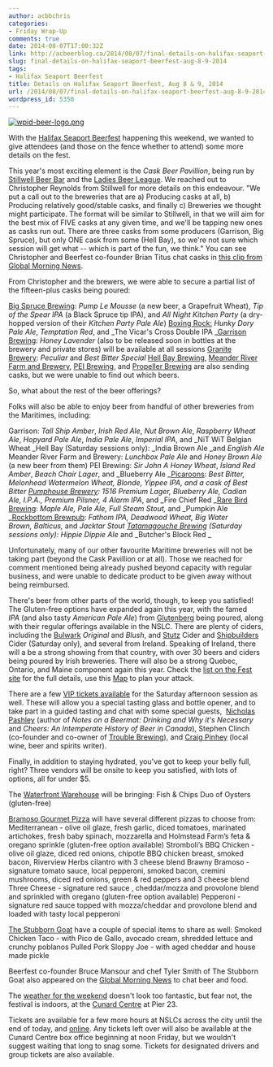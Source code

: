 ```yaml
---
author: acbbchris
categories:
- Friday Wrap-Up
comments: true
date: 2014-08-07T17:00:32Z
link: http://acbeerblog.ca/2014/08/07/final-details-on-halifax-seaport-beerfest-aug-8-9-2014/
slug: final-details-on-halifax-seaport-beerfest-aug-8-9-2014
tags:
- Halifax Seaport Beerfest
title: Details on Halifax Seaport Beerfest, Aug 8 & 9, 2014
url: /2014/08/07/final-details-on-halifax-seaport-beerfest-aug-8-9-2014/
wordpress_id: 5350
---
```


[![wpid-beer-logo.png](https://atlanticcanadabeerblog.files.wordpress.com/2013/08/wpid-beer-logo.png)](https://atlanticcanadabeerblog.files.wordpress.com/2013/08/wpid-beer-logo.png)



With the [Halifax Seaport Beerfest](http://seaportbeerfest.com/) happening this weekend, we wanted to give attendees (and those on the fence whether to attend) some more details on the fest.

This year's most exciting element is the _Cask Beer Pavillion_, being run by [Stillwell Beer Bar](http://www.barstillwell.com/) and the [Ladies Beer League](http://ladiesbeerleague.ca/). We reached out to Christopher Reynolds from Stillwell for more details on this endeavour. "We put a call out to the breweries that are a) Producing casks at all, b) Producing relatively good/stable casks, and finally c) Breweries we thought might participate. The format will be similar to Stillwell, in that we will aim for the best mix of FIVE casks at any given time, and we'll be tapping new ones as casks run out. There are three casks from some producers (Garrison, Big Spruce), but only ONE cask from some (Hell Bay), so we're not sure which session will get what -- which is part of the fun, we think." You can see Christopher and Beerfest co-founder Brian Titus chat casks in [this clip from Global Morning News](http://globalnews.ca/video/1486806/cask-beer-pavillion).

From Christopher and the brewers, we were able to secure a partial list of the fifteen-plus casks being poured:

[Big Spruce Brewing](http://www.bigspruce.ca/): _Pump Le Mousse_ (a new beer, a Grapefruit Wheat), _Tip of the Spear IPA_ (a Black Spruce tip IPA), and _All Night Kitchen Party_ (a dry-hopped version of their _Kitchen Party Pale Ale_)
[Boxing Rock:](http://www.boxingrock.ca/) _Hunky Dory Pale Ale_, _Temptation Red_, and _The Vicar's Cross Double IPA
_[Garrison Brewing](http://www.garrisonbrewing.com/): _Honey Lavender_ (also to be released soon in bottles at the brewery and private stores) will be available at all sessions
[Granite Brewery](http://www.granitebreweryhalifax.ca/): _Peculiar_ and _Best Bitter Special_
[Hell Bay Brewing](http://www.hellbaybrewing.com/), [Meander River Farm and Brewery](http://www.meanderriverfarm.ca/), [PEI Brewing](http://peibrewingcompany.com/), and [Propeller Brewing](http://www.drinkpropeller.ca/) are also sending casks, but we were unable to find out which beers.

So, what about the rest of the beer offerings?

Folks will also be able to enjoy beer from handful of other breweries from the Maritimes, including:

Garrison: _Tall Ship Amber_, _Irish Red Ale_, _Nut Brown Ale_, _Raspberry Wheat Ale_, _Hopyard Pale Ale_, _India Pale Ale_, _Imperial IPA_, and _NiT WiT Belgian Wheat
_Hell Bay (Saturday sessions only): _India Brown Ale _and _English Ale_
Meander River Farm and Brewery: _Lunchbox Pale Ale_ and _Honey Brown Ale_ (a new beer from them)
PEI Brewing: _Sir John A Honey Wheat_, _Island Red Amber_, _Beach Chair Lager_, and _Blueberry Ale
_[Picaroons](http://www.picaroons.ca/): _Best Bitter, Melonhead Watermelon Wheat, Blonde, Yippee IPA, _and a cask of_ Best Bitter
_[Pumphouse Brewery](http://beer.pumphousebrewery.ca/):_ 1516 Premium Lager, Blueberry Ale, Cadian Ale, I.P.A., Premium Pilsner, 4 Alarm IPA_, and _Fire Chief Red
_[Rare Bird Brewing](http://www.rarebirdbeer.com/): _Maple Ale, Pale Ale, Full Steam Stout,_ and _Pumpkin Ale
_[Rockbottom Brewpub](http://rockbottombrewpub.ca/): _Fathom IPA, Deadwood Wheat, Big Water Brown, Balticus,_ and _Jacktar Stout
_[Tatamagouche Brewing](http://tatabrew.com/) (Saturday sessions only):_ Hippie Dippie Ale_ and _Butcher's Block Red
_

Unfortunately, many of our other favourite Maritime breweries will not be taking part (beyond the Cask Pavillion or at all). Those we reached for comment mentioned being already pushed beyond capacity with regular business, and were unable to dedicate product to be given away without being reimbursed.

There's beer from other parts of the world, though, to keep you satisfied! The Gluten-free options have expanded again this year, with the famed _IPA_ (and also tasty _American Pale Ale_) from [Glutenberg](https://glutenberg.ca/en) being poured, along with their regular offerings available in the NSLC. There are plenty of ciders, including the [Bulwark](http://www.bulwarkcider.com/) _Original_ and _Blush_, and [Stutz](http://www.stutzcider.com/) Cider and [Shipbuilders](http://www.shipbuilderscider.ca/) Cider (Saturday only), and several from Ireland. Speaking of Ireland, there will a be a strong showing from that country, with over 30 beers and ciders being poured by Irish breweries. There will also be a strong Quebec, Ontario, and Maine component again this year. Check the [list on the Fest site](http://seaportbeerfest.com/breweries) for the full details, use this [Map](http://seaportbeerfest.com/sites/default/files/SitePlan_11x17.pdf) to plan your attack.

There are a few [VIP tickets available](http://seaportbeerfest.com/tickets) for the Saturday afternoon session as well. These will allow you a special tasting glass and bottle opener, and to take part in a guided tasting and chat with some special guests,  [Nicholas Pashley](https://twitter.com/NotesOnABeermat) (author of _Notes on a Beermat: Drinking and Why it's Necessary_ and _Cheers: An Intemperate History of Beer in Canada_), Stephen Clinch (co-founder and co-owner of [Trouble Brewing](http://troublebrewing.ie/)), and [Craig Pinhey](http://www.frogspad.ca/) (local wine, beer and spirits writer).

Finally, in addition to staying hydrated, you've got to keep your belly full, right? Three vendors will be onsite to keep you satisfied, with lots of options, all for under $5.

The [Waterfront Warehouse](http://www.waterfrontwarehouse.ca/) will be bringing:
Fish & Chips
Duo of Oysters (gluten-free)

[Bramoso Gourmet Pizza](http://www.bramoso.com/) will have several different pizzas to choose from:
Mediterranean - olive oil glaze, fresh garlic, diced tomatoes, marinated artichokes, fresh baby spinach, mozzarella and Holmstead Farm’s feta & oregano sprinkle (gluten-free option available)
Stromboli’s BBQ Chicken - olive oil glaze, diced red onions, chipotle BBQ chicken breast, smoked bacon, Riverview Herbs cilantro with 3 cheese blend
Brawny Bramoso - signature tomato sauce, local pepperoni, smoked bacon, cremini mushrooms, diced red onions, green & red peppers and 3 cheese blend
Three Cheese - signature red sauce , cheddar/mozza and provolone blend and sprinkled with oregano (gluten-free option available)
Pepperoni - signature red sauce topped with mozza/cheddar and provolone blend and loaded with tasty local pepperoni

[The Stubborn Goat](http://www.stubborngoat.ca/halifax/) have a couple of special items to share as well:
Smoked Chicken Taco - with Pico de Gallo, avocado cream, shredded lettuce and crunchy poblanos
Pulled Pork Sloppy Joe - with aged cheddar and house made pickle

Beerfest co-founder Bruce Mansour and chef Tyler Smith of The Stubborn Goat also appeared on the [Global Morning News](http://globalnews.ca/video/1491657/food-to-pair-with-beer) to chat beer and food.

The [weather for the weekend](http://www.theweathernetwork.com/weather/canada/nova-scotia/halifax) doesn't look too fantastic, but fear not, the festival is indoors, at the [Cunard Centre](http://www.rcr.ca/catering/venues/cunard-centre/) at Pier 23.

Tickets are available for a few more hours at NSLCs across the city until the end of today, and [online](http://seaportbeerfest.com/tickets). Any tickets left over will also be available at the Cunard Centre box office beginning at noon Friday, but we wouldn't suggest waiting that long to snag some. Tickets for designated drivers and group tickets are also available.

